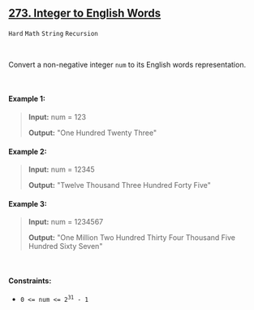 ## [273. Integer to English Words](https://leetcode.com/problems/integer-to-english-words)

<code>Hard</code> <code>Math</code> <code>String</code> <code>Recursion</code>

<br>

Convert a non-negative integer <code>num</code> to its English words representation.

<br>

#### Example 1:

> __Input:__ num = 123
> 
> __Output:__ "One Hundred Twenty Three"

#### Example 2:

> __Input:__ num = 12345
> 
> __Output:__ "Twelve Thousand Three Hundred Forty Five"

#### Example 3:

> __Input:__ num = 1234567
> 
> __Output:__ "One Million Two Hundred Thirty Four Thousand Five Hundred Sixty Seven"
 
<br>

#### Constraints:

- <code>0 <= num <= 2<sup>31</sup> - 1</code>
